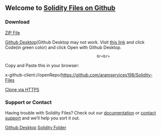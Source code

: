 ## Welcome to [Solidity Files on Github](https://github.com/aramservices198/Solidity-Files)


### Download
[ZIP File](https://github.com/aramservices198/Solidity-Files/archive/main.zip)<br>

[Github Desktop](x-github-client://openRepo/https://github.com/aramservices198/Solidity-Files)(Github Desktop may not work. Visit [this link](https://github.com/aramservices198/Solidity-Files) and click Code(in green color) and click Open with Github Desktop.<br>

                                              Or<br>
Copy and Paste this in your browser:

x-github-client://openRepo/https://github.com/aramservices198/Solidity-Files<br>

[Clone via HTTPS](https://github.com/aramservices198/Solidity-Files.git)

### Support or Contact

Having trouble with Solidity Files? Check out our [documentation](https://github.com/aramservices198/Solidity-Files/wiki/) or [contact support](mailto:aramservices198@gmail.com) and we’ll help you sort it out.

[Github Desktop](file://C:\Users\bilal\OneDrive\Documents\GitHub\Solidity-Files)            [Solidity Folder](file://C:\Users\bilal\Desktop\Solidity)
